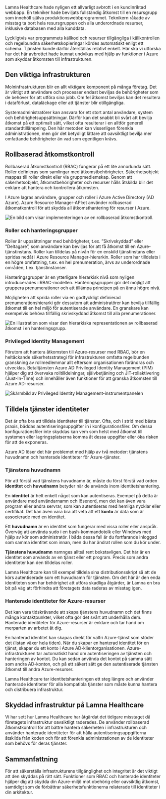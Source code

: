 Lamna Healthcare hade nyligen ett allvarligt avbrott i en kundinriktad webbapp. En tekniker hade beviljats fullständig åtkomst till en resursgrupp som innehöll själva produktionswebbprogrammet. Teknikern råkade av misstag ta bort hela resursgruppen och alla underordnade resurser, inklusive databasen med alla kunddata. 

Lyckligtvis var programmets källkod och resurser tillgängliga i källkontrollen och regelbundna säkerhetskopieringar kördes automatiskt enligt ett schema. Tjänsten kunde därför återställas relativt enkelt. Här ska vi utforska hur det här avbrottet hade kunnat undvikas med hjälp av funktioner i Azure som skyddar åtkomsten till infrastrukturen.

## <a name="criticality-of-infrastructure"></a>Den viktiga infrastrukturen

Molninfrastrukturen blir en allt viktigare komponent på många företag. Det är viktigt att användare och processer endast beviljas de behörigheter som de behöver för att utföra sina jobb. Om fel åtkomst beviljas kan det resultera i dataförlust, dataläckage eller att tjänster blir otillgängliga. 

Systemadministratörer kan ansvara för ett stort antal användare, system och behörighetsuppsättningar. Därför kan det snabbt bli svårt att bevilja åtkomst på ett optimalt sätt, vilket ofta resulterar i en alltför generell standardtillämpning. Den här metoden kan visserligen förenkla administrationen, men gör det betydligt lättare att oavsiktligt bevilja mer omfattande behörigheter än vad som egentligen krävs.

## <a name="role-based-access-control"></a>Rollbaserad åtkomstkontroll

Rollbaserad åtkomstkontroll (RBAC) fungerar på ett lite annorlunda sätt. Roller definieras som samlingar med åtkomstbehörigheter. Säkerhetsobjekt mappas till roller direkt eller via gruppmedlemskap. Genom att säkerhetsobjekt, åtkomstbehörigheter och resurser hålls åtskilda blir det enklare att hantera och kontrollera åtkomsten.

I Azure lagras användare, grupper och roller i Azure Active Directory (AD Azure). Azure Resource Manager-API:et använder rollbaserad åtkomstkontroll för att skydda all åtkomsthantering för resurser i Azure.

![En bild som visar implementeringen av en rollbaserad åtkomstkontroll.](../media/ACL_Based_Access.png)

<!-- ![Role-based access control](../media/Role_Based_Access.png)
 -->

### <a name="roles-and-management-groups"></a>Roller och hanteringsgrupper

Roller är uppsättningar med behörigheter, t.ex. ”Skrivskyddad” eller ”Deltagare”, som användare kan beviljas för att få åtkomst till en Azure-tjänstinstans. Roller kan tilldelas på nivån för en enskild tjänstinstans eller spridas nedåt i Azure Resource Manager-hierarkin. Roller som har tilldelats i en högre omfattning, t.ex. en hel prenumeration, ärvs av underordnade områden, t.ex. tjänstinstanser. 

Hanteringsgrupper är en ytterligare hierarkisk nivå som nyligen introducerades i RBAC-modellen. Hanteringsgrupper gör det möjligt att gruppera prenumerationer och att tillämpa principen på en ännu högre nivå.

Möjligheten att sprida roller via en godtyckligt definierad prenumerationshierarki gör dessutom att administratörer kan bevilja tillfällig åtkomst till en hel miljö för autentiserade användare. En granskare kan exempelvis behöva tillfällig skrivskyddad åtkomst till alla prenumerationer.

![En illustration som visar den hierarkiska representationen av rollbaserad åtkomst i en hanteringsgrupp.](../media/management_groups.png)

### <a name="privileged-identity-management"></a>Privileged Identity Management

Förutom att hantera åtkomsten till Azure-resurser med RBAC, bör en heltäckande säkerhetsstrategi för infrastrukturen omfatta regelbunden granskning av rollmedlemmar allt eftersom organisationen förändras och utvecklas. Betaltjänsten Azure AD Privileged Identity Management (PIM) hjälper dig att övervaka rolltilldelningar, självbetjäning och JIT-rollaktivering (Just-In-Time) och innehåller även funktioner för att granska åtkomsten till Azure AD-resurser.

![Skärmbild av Privileged Identity Management-instrumentpanelen](../media/PIM_Dashboard.png)

## <a name="providing-identities-to-services"></a>Tilldela tjänster identiteter

Det är ofta bra att tilldela identiteter till tjänster. Ofta, och i strid med bästa praxis, bäddas autentiseringsuppgifter in i konfigurationsfiler. Om dessa konfigurationsfiler inte skyddas kan vem som helst med åtkomst till systemen eller lagringsplatserna komma åt dessa uppgifter eller öka risken för att de exponeras.

Azure AD löser det här problemet med hjälp av två metoder: tjänstens huvudnamn och hanterade identiteter för Azure-tjänster.

### <a name="service-principals"></a>Tjänstens huvudnamn

För att förstå vad tjänstens huvudnamn är, måste du först förstå vad orden **identitet** och **huvudnamn** betyder när de används inom identitetshantering.

En **identitet** är helt enkelt något som kan autentiseras. Exempel på detta är användare med användarnamn och lösenord, men det kan även vara program eller andra servrar, som kan autentiseras med hemliga nycklar eller certifikat. Det kan även vara bra att veta att ett **konto** är data som är associerade med en identitet.

Ett **huvudnamn** är en identitet som fungerar med vissa roller eller anspråk. Överväg att använda sudo i en bash-kommandotolk eller Windows med hjälp av kör som administratör. I båda dessa fall är du fortfarande inloggad som samma identitet som innan, men du har ändrat rollen som du kör under.

**Tjänstens huvudnamn** namnges alltså rent bokstavligen. Det här är en identitet som används av en tjänst eller ett program. Precis som andra identiteter kan den tilldelas roller. 

Lamna Healthcare kan till exempel tilldela sina distributionsskript så att de körs autentiserade som ett huvudnamn för tjänsten. Om det här är den enda identiteten som har behörighet att utföra skadliga åtgärder, är Lamna en bra bit på väg att förhindra att företagets data raderas av misstag igen.

### <a name="managed-identities-for-azure-resources"></a>Hanterade identiteter för Azure-resurser

Det kan vara tidskrävande att skapa tjänstens huvudnamn och det finns många kontaktpunkter, vilket ofta gör det svårt att underhålla dem. Hanterade identiteter för Azure-resurser är enklare och tar hand om merparten av arbetet åt dig.

En hanterad identitet kan skapas direkt för valfri Azure-tjänst som stöder det (listan växer hela tiden). När du skapar en hanterad identitet för en tjänst, skapar du ett konto i Azure AD-klientorganisationen. Azure-infrastrukturen tar automatiskt hand om autentiseringen av tjänsten och hanteringen av kontot. Du kan sedan använda det kontot på samma sätt som andra AD-konton, och på ett säkert sätt ge den autentiserade tjänsten åtkomst till andra Azure-resurser.

Lamna Healthcare tar identitetshanteringen ett steg längre och använder hanterade identiteter för alla kompatibla tjänster som måste kunna hantera och distribuera infrastruktur.

## <a name="infrastructure-protection-at-lamna-healthcare"></a>Skyddad infrastruktur på Lamna Healthcare

Vi har sett hur Lamna Healthcare har åtgärdat det tidigare misstaget då företagets infrastruktur oavsiktligt raderades. De använder rollbaserad åtkomstkontroll för att bättre hantera säkerheten i infrastrukturen och använder hanterade identiteter för att hålla autentiseringsuppgifterna åtskilda från koden och för att förenkla administrationen av de identiteter som behövs för deras tjänster.

## <a name="summary"></a>Sammanfattning

För att säkerställa infrastrukturens tillgänglighet och integritet är det viktigt att den skyddas på rätt sätt. Funktioner som RBAC och hanterade identiteter hjälper dig att skydda din Azure-miljö mot obehörig eller oavsiktlig åtkomst, samtidigt som de förbättrar säkerhetsfunktionerna relaterade till identiteter i din arkitektur.